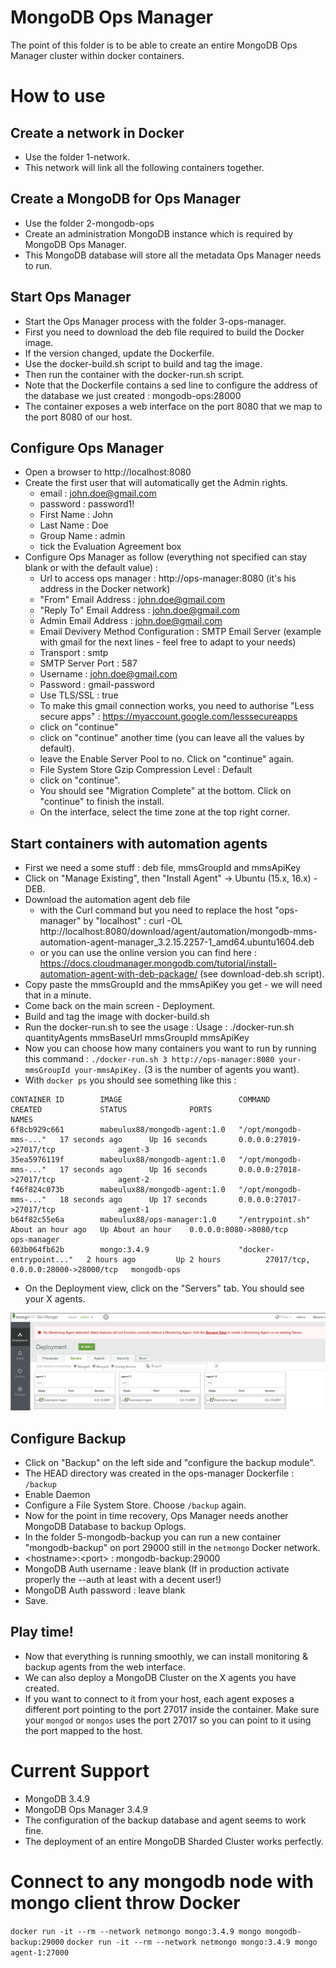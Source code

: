 # MongoDB Ops Manager
The point of this folder is to be able to create an entire MongoDB Ops Manager cluster within docker containers.

# How to use

## Create a network in Docker
 * Use the folder 1-network. 
 * This network will link all the following containers together.

## Create a MongoDB for Ops Manager
 * Use the folder 2-mongodb-ops
 * Create an administration MongoDB instance which is required by MongoDB Ops Manager.
 * This MongoDB database will store all the metadata Ops Manager needs to run.

## Start Ops Manager
 * Start the Ops Manager process with the folder 3-ops-manager.
 * First you need to download the deb file required to build the Docker image.
 * If the version changed, update the Dockerfile.
 * Use the docker-build.sh script to build and tag the image.
 * Then run the container with the docker-run.sh script.
 * Note that the Dockerfile contains a sed line to configure the address of the database we just created : mongodb-ops:28000
 * The container exposes a web interface on the port 8080 that we map to the port 8080 of our host.

## Configure Ops Manager
 * Open a browser to http://localhost:8080
 * Create the first user that will automatically get the Admin rights.
   - email : john.doe@gmail.com
   - password : password1!
   - First Name : John
   - Last Name : Doe
   - Group Name : admin
   - tick the Evaluation Agreement box
 * Configure Ops Manager as follow (everything not specified can stay blank or with the default value) : 
   - Url to access ops manager : http://ops-manager:8080 (it's his address in the Docker network)
   - "From" Email Address : john.doe@gmail.com
   - "Reply To" Email Address : john.doe@gmail.com
   - Admin Email Address : john.doe@gmail.com
   - Email Devivery Method Configuration : SMTP Email Server (example with gmail for the next lines - feel free to adapt to your needs)
   - Transport : smtp
   - SMTP Server Port : 587
   - Username : john.doe@gmail.com
   - Password : gmail-password
   - Use TLS/SSL : true
   - To make this gmail connection works, you need to authorise "Less secure apps" : https://myaccount.google.com/lesssecureapps
   - click on "continue"
   - click on "continue" another time (you can leave all the values by default).
   - leave the Enable Server Pool to no. Click on "continue" again.
   - File System Store Gzip Compression Level : Default
   - click on "continue".
   - You should see "Migration Complete" at the bottom. Click on "continue" to finish the install.
   - On the interface, select the time zone at the top right corner.

## Start containers with automation agents
 * First we need a some stuff : deb file, mmsGroupId and mmsApiKey
 * Click on "Manage Existing", then "Install Agent" -> Ubuntu (15.x, 16.x) - DEB.
 * Download the automation agent deb file
   - with the Curl command but you need to replace the host "ops-manager" by "localhost" : curl -OL http://localhost:8080/download/agent/automation/mongodb-mms-automation-agent-manager_3.2.15.2257-1_amd64.ubuntu1604.deb 
   - or you can use the online version you can find here : https://docs.cloudmanager.mongodb.com/tutorial/install-automation-agent-with-deb-package/ (see download-deb.sh script).
 * Copy paste the mmsGroupId and the mmsApiKey you get - we will need that in a minute.
 * Come back on the main screen - Deployment.
 * Build and tag the image with docker-build.sh
 * Run the docker-run.sh to see the usage : Usage : ./docker-run.sh quantityAgents mmsBaseUrl mmsGroupId mmsApiKey
 * Now you can choose how many containers you want to run by running this command : `./docker-run.sh 3 http://ops-manager:8080 your-mmsGroupId your-mmsApiKey.` (3 is the number of agents you want).
 * With `docker ps` you should see something like this :
```
CONTAINER ID        IMAGE                          COMMAND                  CREATED             STATUS              PORTS                                 NAMES
6f8cb929c661        mabeulux88/mongodb-agent:1.0   "/opt/mongodb-mms-..."   17 seconds ago      Up 16 seconds       0.0.0.0:27019->27017/tcp              agent-3
35ea5976119f        mabeulux88/mongodb-agent:1.0   "/opt/mongodb-mms-..."   17 seconds ago      Up 16 seconds       0.0.0.0:27018->27017/tcp              agent-2
f46f824c073b        mabeulux88/mongodb-agent:1.0   "/opt/mongodb-mms-..."   18 seconds ago      Up 17 seconds       0.0.0.0:27017->27017/tcp              agent-1
b64f82c55e6a        mabeulux88/ops-manager:1.0     "/entrypoint.sh"         About an hour ago   Up About an hour    0.0.0.0:8080->8080/tcp                ops-manager
603b064fb62b        mongo:3.4.9                    "docker-entrypoint..."   2 hours ago         Up 2 hours          27017/tcp, 0.0.0.0:28000->28000/tcp   mongodb-ops
```
 * On the Deployment view, click on the "Servers" tab. You should see your X agents.

![Deployment - Servers](/mongodb/screenshots/deployment-servers.png?raw=true "Deployment - Servers")

## Configure Backup
 * Click on "Backup" on the left side and "configure the backup module".
 * The HEAD directory was created in the ops-manager Dockerfile : `/backup`
 * Enable Daemon
 * Configure a File System Store. Choose `/backup` again.
 * Now for the point in time recovery, Ops Manager needs another MongoDB Database to backup Oplogs.
 * In the folder 5-mongodb-backup you can run a new container "mongodb-backup" on port 29000 still in the `netmongo` Docker network.
 * \<hostname\>:\<port\> : mongodb-backup:29000
 * MongoDB Auth username : leave blank (If in production activate properly the --auth at least with a decent user!)
 * MongoDB Auth password : leave blank
 * Save.

## Play time!
 * Now that everything is running smoothly, we can install monitoring & backup agents from the web interface.
 * We can also deploy a MongoDB Cluster on the X agents you have created.
 * If you want to connect to it from your host, each agent exposes a different port pointing to the port 27017 inside the container. Make sure your `mongod` or `mongos` uses the port 27017 so you can point to it using the port mapped to the host.

# Current Support
* MongoDB 3.4.9
* MongoDB Ops Manager 3.4.9
* The configuration of the backup database and agent seems to work fine.
* The deployment of an entire MongoDB Sharded Cluster works perfectly.

# Connect to any mongodb node with mongo client throw Docker
```docker run -it --rm --network netmongo mongo:3.4.9 mongo mongodb-backup:29000```
```docker run -it --rm --network netmongo mongo:3.4.9 mongo agent-1:27000```
